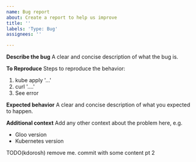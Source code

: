```yaml
---
name: Bug report
about: Create a report to help us improve
title: ''
labels: 'Type: Bug'
assignees: ''

---
```


**Describe the bug**
A clear and concise description of what the bug is.

**To Reproduce**
Steps to reproduce the behavior:
1. kube apply '...'
2. curl '....'
3. See error

**Expected behavior**
A clear and concise description of what you expected to happen.

**Additional context**
Add any other context about the problem here, e.g.
- Gloo version
- Kubernetes version


TODO(kdorosh) remove me. commit with some content pt 2